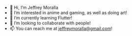 - 👋 Hi, I’m Jeffrey Moralla
- 👀 I’m interested in anime and gaming, as well as doing art!
- 🌱 I’m currently learning Flutter!
- 💞️ I’m looking to collaborate with people!
- 📫 You can reach me at jeffreymoralla@gmail.com!

<!---
Reyproject/Reyproject is a ✨ special ✨ repository because its `README.md` (this file) appears on your GitHub profile.
You can click the Preview link to take a look at your changes.
--->
